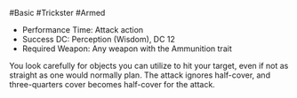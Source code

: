 #Basic #Trickster #Armed
 
- Performance Time: Attack action
- Success DC: Perception (Wisdom), DC 12
- Required Weapon: Any weapon with the Ammunition trait
 
You look carefully for objects you can utilize to hit your target, even if not as straight as one would normally plan. The attack ignores half-cover, and three-quarters cover becomes half-cover for the attack.